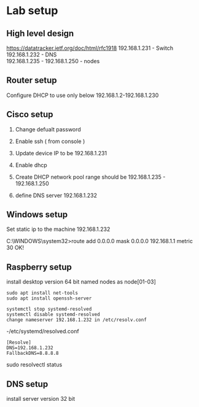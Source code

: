 # Lab setup

## High level design 
https://datatracker.ietf.org/doc/html/rfc1918
192.168.1.231 - Switch 
192.168.1.232 - DNS  
192.168.1.235 - 192.168.1.250 - nodes   

## Router setup
Configure DHCP to use only below 
192.168.1.2-192.168.1.230


## Cisco setup
1. Change defualt password

2. Enable ssh  ( from console ) 
3. Update device IP to be 192.168.1.231
4. Enable dhcp  
5. Create DHCP network pool 
range should be 192.168.1.235 - 192.168.1.250

6. define DNS server 192.168.1.232
 


## Windows setup
Set static ip to the machine
192.168.1.232


C:\WINDOWS\system32>route add 0.0.0.0 mask 0.0.0.0 192.168.1.1 metric 30
 OK!



## Raspberry setup

install desktop version 64 bit
named nodes as node[01-03]

```
sudo apt install net-tools 
sudo apt install openssh-server
```

```
systemctl stop systemd-resolved  
systemctl disable systemd-resolved 
change nameserver 192.168.1.232 in /etc/resolv.conf

```



-/etc/systemd/resolved.conf
```
[Resolve]
DNS=192.168.1.232
FallbackDNS=8.8.8.8
```

sudo resolvectl status


## DNS setup

install server version 32 bit

